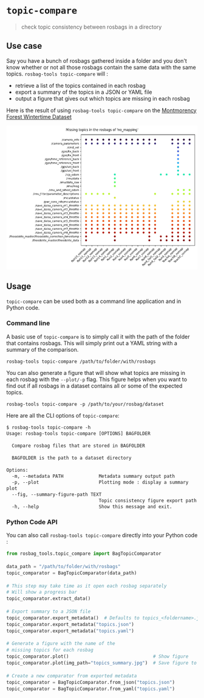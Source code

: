 # `topic-compare`

> check topic consistency between rosbags in a directory

## Use case

Say you have a bunch of rosbags gathered inside a folder and you don't know whether or not all those rosbags contain the same data with the same topics. `rosbag-tools topic-compare` will :

* retrieve a list of the topics contained in each rosbag
* export a summary of the topics in a JSON or YAML file
* output a figure that gives out which topics are missing in each rosbag

Here is the result of using `rosbag-tools topic-compare` on the [Montmorency Forest Wintertime Dataset](https://github.com/norlab-ulaval/Norlab_wiki/wiki/Montmorency-Forest-Wintertime-Dataset)

![Summary of missing topics](./../../../docs/rosbag-compare.jpg)

## Usage

`topic-compare` can be used both as a command line application and in Python code.

### Command line

A basic use of `topic-compare` is to simply call it with the path of the folder that contains rosbags. This will simply print out a YAML string with a summary of the comparison.

```console
rosbag-tools topic-compare /path/to/folder/with/rosbags
```

You can also generate a figure that will show what topics are missing in each rosbag with the `--plot/-p` flag. This figure helps when you want to find out if all rosbags in a dataset contains all or some of the expected topics.

```console
rosbag-tools topic-compare -p /path/to/your/rosbag/dataset
```

Here are all the CLI options of `topic-compare`:

```console
$ rosbag-tools topic-compare -h
Usage: rosbag-tools topic-compare [OPTIONS] BAGFOLDER

  Compare rosbag files that are stored in BAGFOLDER

  BAGFOLDER is the path to a dataset directory

Options:
  -m, --metadata PATH             Metadata summary output path
  -p, --plot                      Plotting mode : display a summary plot
  --fig, --summary-figure-path TEXT
                                  Topic consistency figure export path
  -h, --help                      Show this message and exit.

```

### Python Code API

You can also call `rosbag-tools topic-compare` directly into your Python code :

```py
from rosbag_tools.topic_compare import BagTopicComparator

data_path = "/path/to/folder/with/rosbags"
topic_comparator = BagTopicComparator(data_path)

# This step may take time as it open each rosbag separately
# Will show a progress bar
topic_comparator.extract_data()

# Export summary to a JSON file
topic_comparator.export_metadata()  # Defaults to topics_<foldername>.json
topic_comparator.export_metadata("topics.json")
topic_comparator.export_metadata("topics.yaml")

# Generate a figure with the name of the
# missing topics for each rosbag
topic_comparator.plot()                               # Show figure
topic_comparator.plot(img_path="topics_summary.jpg")  # Save figure to path

# Create a new comparator from exported metadata
topic_comparator = BagTopicComparator.from_json("topics.json")
topic_comparator = BagTopicComparator.from_yaml("topics.yaml")
```
